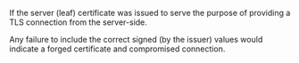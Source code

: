 If the server (leaf) certificate was issued to serve the purpose of providing a TLS connection from the server-side.

Any failure to include the correct signed (by the issuer) values would indicate a forged certificate and compromised connection.

